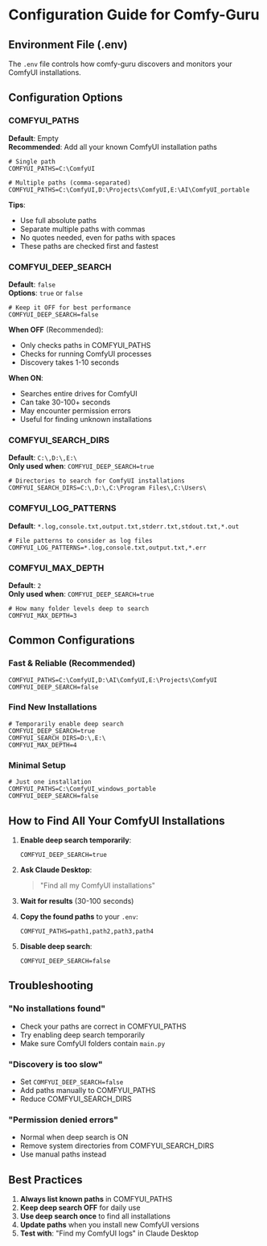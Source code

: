 # Configuration Guide for Comfy-Guru

## Environment File (.env)

The `.env` file controls how comfy-guru discovers and monitors your ComfyUI installations.

## Configuration Options

### COMFYUI_PATHS
**Default**: Empty  
**Recommended**: Add all your known ComfyUI installation paths

```env
# Single path
COMFYUI_PATHS=C:\ComfyUI

# Multiple paths (comma-separated)
COMFYUI_PATHS=C:\ComfyUI,D:\Projects\ComfyUI,E:\AI\ComfyUI_portable
```

**Tips**:
- Use full absolute paths
- Separate multiple paths with commas
- No quotes needed, even for paths with spaces
- These paths are checked first and fastest

### COMFYUI_DEEP_SEARCH
**Default**: `false`  
**Options**: `true` or `false`

```env
# Keep it OFF for best performance
COMFYUI_DEEP_SEARCH=false
```

**When OFF** (Recommended):
- Only checks paths in COMFYUI_PATHS
- Checks for running ComfyUI processes
- Discovery takes 1-10 seconds

**When ON**:
- Searches entire drives for ComfyUI
- Can take 30-100+ seconds
- May encounter permission errors
- Useful for finding unknown installations

### COMFYUI_SEARCH_DIRS
**Default**: `C:\,D:\,E:\`  
**Only used when**: `COMFYUI_DEEP_SEARCH=true`

```env
# Directories to search for ComfyUI installations
COMFYUI_SEARCH_DIRS=C:\,D:\,C:\Program Files\,C:\Users\
```

### COMFYUI_LOG_PATTERNS
**Default**: `*.log,console.txt,output.txt,stderr.txt,stdout.txt,*.out`

```env
# File patterns to consider as log files
COMFYUI_LOG_PATTERNS=*.log,console.txt,output.txt,*.err
```

### COMFYUI_MAX_DEPTH
**Default**: `2`  
**Only used when**: `COMFYUI_DEEP_SEARCH=true`

```env
# How many folder levels deep to search
COMFYUI_MAX_DEPTH=3
```

## Common Configurations

### Fast & Reliable (Recommended)
```env
COMFYUI_PATHS=C:\ComfyUI,D:\AI\ComfyUI,E:\Projects\ComfyUI
COMFYUI_DEEP_SEARCH=false
```

### Find New Installations
```env
# Temporarily enable deep search
COMFYUI_DEEP_SEARCH=true
COMFYUI_SEARCH_DIRS=D:\,E:\
COMFYUI_MAX_DEPTH=4
```

### Minimal Setup
```env
# Just one installation
COMFYUI_PATHS=C:\ComfyUI_windows_portable
COMFYUI_DEEP_SEARCH=false
```

## How to Find All Your ComfyUI Installations

1. **Enable deep search temporarily**:
   ```env
   COMFYUI_DEEP_SEARCH=true
   ```

2. **Ask Claude Desktop**:
   > "Find all my ComfyUI installations"

3. **Wait for results** (30-100 seconds)

4. **Copy the found paths** to your `.env`:
   ```env
   COMFYUI_PATHS=path1,path2,path3,path4
   ```

5. **Disable deep search**:
   ```env
   COMFYUI_DEEP_SEARCH=false
   ```

## Troubleshooting

### "No installations found"
- Check your paths are correct in COMFYUI_PATHS
- Try enabling deep search temporarily
- Make sure ComfyUI folders contain `main.py`

### "Discovery is too slow"
- Set `COMFYUI_DEEP_SEARCH=false`
- Add paths manually to COMFYUI_PATHS
- Reduce COMFYUI_SEARCH_DIRS

### "Permission denied errors"
- Normal when deep search is ON
- Remove system directories from COMFYUI_SEARCH_DIRS
- Use manual paths instead

## Best Practices

1. **Always list known paths** in COMFYUI_PATHS
2. **Keep deep search OFF** for daily use
3. **Use deep search once** to find all installations
4. **Update paths** when you install new ComfyUI versions
5. **Test with**: "Find my ComfyUI logs" in Claude Desktop